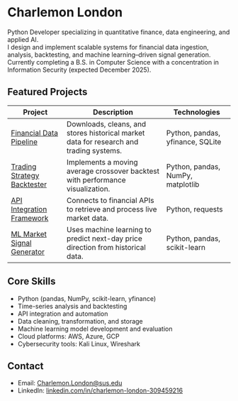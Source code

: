 # Charlemon London

Python Developer specializing in quantitative finance, data engineering, and applied AI.  
I design and implement scalable systems for financial data ingestion, analysis, backtesting, and machine learning–driven signal generation. Currently completing a B.S. in Computer Science with a concentration in Information Security (expected December 2025).

## Featured Projects
| Project | Description | Technologies |
|---------|-------------|--------------|
| [Financial Data Pipeline](./financial-data-pipeline) | Downloads, cleans, and stores historical market data for research and trading systems. | Python, pandas, yfinance, SQLite |
| [Trading Strategy Backtester](./trading-strategy-backtester) | Implements a moving average crossover backtest with performance visualization. | Python, pandas, NumPy, matplotlib |
| [API Integration Framework](./api-integration-framework) | Connects to financial APIs to retrieve and process live market data. | Python, requests |
| [ML Market Signal Generator](./ml-market-signal-generator) | Uses machine learning to predict next-day price direction from historical data. | Python, pandas, scikit-learn |

## Core Skills
- Python (pandas, NumPy, scikit-learn, yfinance)
- Time-series analysis and backtesting
- API integration and automation
- Data cleaning, transformation, and storage
- Machine learning model development and evaluation
- Cloud platforms: AWS, Azure, GCP
- Cybersecurity tools: Kali Linux, Wireshark

## Contact
- Email: Charlemon.London@sus.edu  
- LinkedIn: [linkedin.com/in/charlemon-london-309459216](https://linkedin.com/in/charlemon-london-309459216)
